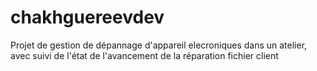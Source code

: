 # chakhguereevdev
Projet de gestion de dépannage d'appareil elecroniques dans un atelier,   avec suivi de l'état de l'avancement de la réparation
fichier client
